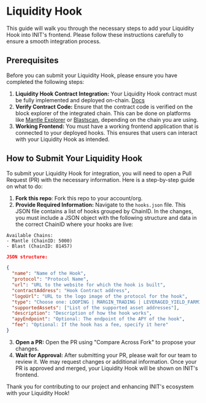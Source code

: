 # Liquidity Hook

This guide will walk you through the necessary steps to add your Liquidity Hook into INIT's frontend. Please follow these instructions carefully to ensure a smooth integration process.

## Prerequisites

Before you can submit your Liquidity Hook, please ensure you have completed the following steps:

1. **Liquidity Hook Contract Integration:** Your Liquidity Hook contract must be fully implemented and deployed on-chain. [Docs](https://dev.init.capital/)
2. **Verify Contract Code:** Ensure that the contract code is verified on the block explorer of the integrated chain. This can be done on platforms like [Mantle Explorer](https://explorer.mantle.xyz/) or [Blastscan](https://blastscan.io), depending on the chain you are using.
3. **Working Frontend:** You must have a working frontend application that is connected to your deployed hooks. This ensures that users can interact with your Liquidity Hook as intended.

## How to Submit Your Liquidity Hook

To submit your Liquidity Hook for integration, you will need to open a Pull Request (PR) with the necessary information. Here is a step-by-step guide on what to do:

1. **Fork this repo**: Fork this repo to your account/org.
2. **Provide Required Information:** Navigate to the `hooks.json` file. This JSON file contains a list of hooks grouped by ChainID. In the changes, you must include a JSON object with the following structure and data in the correct ChainID where your hooks are live:

```
Available Chains:
- Mantle (ChainID: 5000)
- Blast (ChainID: 81457)
```

```JSON
JSON structure:

{
  "name": "Name of the Hook",
  "protocol": "Protocol Name",
  "url": "URL to the website for which the hook is built",
  "contractAddress": "Hook Contract address",
  "logoUrl": "URL to the logo image of the protocol for the hook",
  "type": "Choose one: LOOPING | MARGIN_TRADING | LEVERAGED_YIELD_FARMING | VAULT | YIELD_STRATEGY",
  "supportedAssets": ["List of the supported asset addresses"],
  "description": "Description of how the hook works",
  "apyEndpoint": "Optional: The endpoint of the APY of the hook",
  "fee": "Optional: If the hook has a fee, specify it here"
}
```

3. **Open a PR:** Open the PR using "Compare Across Fork" to propose your changes.
4. **Wait for Approval:** After submitting your PR, please wait for our team to review it. We may request changes or additional information. Once your PR is approved and merged, your Liquidity Hook will be shown on INIT's frontend.

Thank you for contributing to our project and enhancing INIT's ecosystem with your Liquidity Hook!
